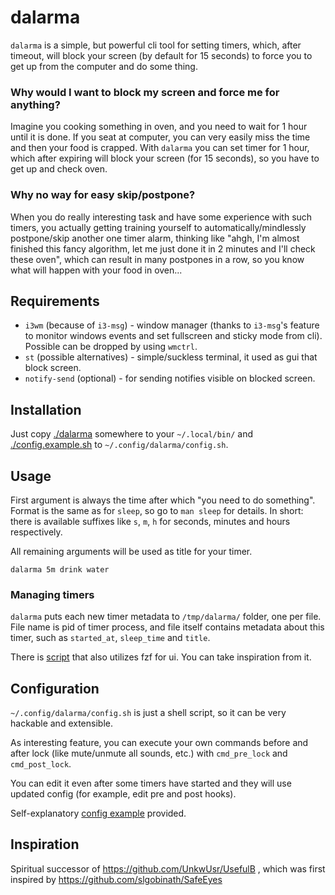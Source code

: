 # dalarma

`dalarma` is a simple, but powerful cli tool for setting timers, which, after
timeout, will block your screen (by default for 15 seconds) to force you to get
up from the computer and do some thing.

### Why would I want to block my screen and force me for anything?

Imagine you cooking something in oven, and you need to wait for 1 hour until it
is done. If you seat at computer, you can very easily miss the time and then
your food is crapped. With `dalarma` you can set timer for 1 hour, which after
expiring will block your screen (for 15 seconds), so you have to get up and
check oven.

### Why no way for easy skip/postpone?

When you do really interesting task and have some experience with such timers,
you actually getting training yourself to automatically/mindlessly
postpone/skip another one timer alarm, thinking like "ahgh, I'm almost finished
this fancy algorithm, let me just done it in 2 minutes and I'll check these
oven", which can result in many postpones in a row, so you know what will
happen with your food in oven...

## Requirements

* `i3wm` (because of `i3-msg`) - window manager (thanks to `i3-msg`'s feature
  to monitor windows events and set fullscreen and sticky mode from cli).
  Possible can be dropped by using `wmctrl`.
* `st` (possible alternatives) - simple/suckless terminal, it used as gui that
  block screen.
* `notify-send` (optional) - for sending notifies visible on blocked screen.

## Installation

Just copy [./dalarma](./dalarma) somewhere to your `~/.local/bin/` and
[./config.example.sh](./config.example.sh) to `~/.config/dalarma/config.sh`.

## Usage

First argument is always the time after which "you need to do something".
Format is the same as for `sleep`, so go to `man sleep` for details. In short:
there is available suffixes like `s`, `m`, `h` for seconds, minutes and hours
respectively.

All remaining arguments will be used as title for your timer.

```
dalarma 5m drink water
```

### Managing timers

`dalarma` puts each new timer metadata to `/tmp/dalarma/` folder, one per file.
File name is pid of timer process, and file itself contains metadata about this
timer, such as `started_at`, `sleep_time` and `title`.

There is [script](./helper_scripts/fdalarma) that also utilizes fzf for ui. You
can take inspiration from it.

## Configuration

`~/.config/dalarma/config.sh` is just a shell script, so it can be very
hackable and extensible.

As interesting feature, you can execute your own commands before and after lock
(like mute/unmute all sounds, etc.) with `cmd_pre_lock` and `cmd_post_lock`.

You can edit it even after some timers have started and they will use updated
config (for example, edit pre and post hooks).

Self-explanatory [config example](./config.example.sh) provided.

## Inspiration

Spiritual successor of <https://github.com/UnkwUsr/UsefulB> , which was first
inspired by <https://github.com/slgobinath/SafeEyes>
